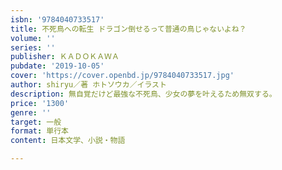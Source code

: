 ```yaml
---
isbn: '9784040733517'
title: 不死鳥への転生 ドラゴン倒せるって普通の鳥じゃないよね？
volume: ''
series: ''
publisher: ＫＡＤＯＫＡＷＡ
pubdate: '2019-10-05'
cover: 'https://cover.openbd.jp/9784040733517.jpg'
author: shiryu／著 ホトソウカ／イラスト
description: 無自覚だけど最強な不死鳥、少女の夢を叶えるため無双する。
price: '1300'
genre: ''
target: 一般
format: 単行本
content: 日本文学、小説・物語

---
```

